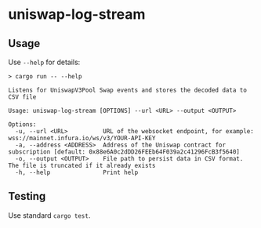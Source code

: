 # uniswap-log-stream

## Usage

Use `--help` for details:
```
> cargo run -- --help

Listens for UniswapV3Pool Swap events and stores the decoded data to CSV file

Usage: uniswap-log-stream [OPTIONS] --url <URL> --output <OUTPUT>

Options:
  -u, --url <URL>          URL of the websocket endpoint, for example: wss://mainnet.infura.io/ws/v3/YOUR-API-KEY
  -a, --address <ADDRESS>  Address of the Uniswap contract for subscription [default: 0x88e6A0c2dDD26FEEb64F039a2c41296FcB3f5640]
  -o, --output <OUTPUT>    File path to persist data in CSV format. The file is truncated if it already exists
  -h, --help               Print help
```

## Testing

Use standard `cargo test`.